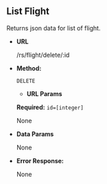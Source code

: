 **List Flight**
----
  Returns json data for list of flight.

* **URL**

  /rs/flight/delete/:id

* **Method:**

  `DELETE`
  *  **URL Params**

   **Required:** `id=[integer]`
  


   None

* **Data Params**

  None


 
* **Error Response:**

  None

